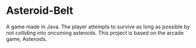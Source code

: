 # Asteroid-Belt
A game made in Java. The player attempts to survive as long as possible by not colliding into oncoming asteroids. This project is based on the arcade game, Asteroids.
